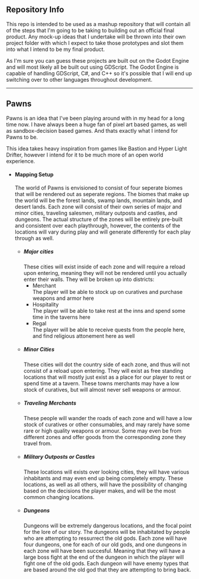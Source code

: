 <h2>Repository Info</h2>
This repo is intended to be used as a mashup repository that will contain all of the steps that I'm going to be taking to building out an
official final product. Any mock-up ideas that I undertake will be thrown into their own project folder with which I expect to take those
prototypes and slot them into what I intend to be my final product. 

As I'm sure you can guess these projects are built out on the Godot Engine and will most likely all be built out using GDScript. The Godot
Engine is capable of handling GDScript, C#, and C++ so it's possible that I will end up switching over to other languages throughout
development. 
<hr>
<h2>Pawns</h2>
Pawns is an idea that I've been playing around with in my head for a long time now. I have always been a huge fan of pixel art based games,
as well as sandbox-decision based games. And thats exactly what I intend for Pawns to be. 

This idea takes heavy inspiration from games like Bastion and Hyper Light Drifter, however I intend for it to be much more of an open world
experience. 
<ul>
  <li>
    <h4>Mapping Setup</h4>
    The world of Pawns is envisioned to consist of four seperate biomes that will be rendered out as seperate regions. The biomes that make
    up the world will be the forest lands, swamp lands, mountain lands, and desert lands. Each zone will consist of their own series of major
    and minor cities, traveling salesmen, military outposts and castles, and dungeons. The actual structure of the zones will be entirely
    pre-built and consistent over each playthrough, however, the contents of the locations will vary during play and will generate differently
    for each play through as well.
    <ul>
      <li><h5>Major cities</h5>
        These cities will exist inside of each zone and will require a reload upon entering, meaning they will not be rendered until you actually
        enter their walls. They will be broken up into districts:
         <ul>
          <li>Merchant</li>
          The player will be able to stock up on curatives and purchase weapons and armor here
          <li>Hospitality</li>
          The player will be able to take rest at the inns and spend some time in the taverns here
          <li>Regal</li>
          The player will be able to receive quests from the people here, and find religious attonement here as well
         </ul>
       </li>
       <li><h5>Minor Cities</h5>
        These cities will dot the country side of each zone, and thus will not consist of a reload upon entering. They will exist as free 
        standing locations that will mostly just exist as a place for our player to rest or spend time at a tavern. These towns merchants
        may have a low stock of curatives, but will almost never sell weapons or armour.
       </li>
       <li><h5>Traveling Merchants</h5>
        These people will wander the roads of each zone and will have a low stock of curatives or other consumables, and may rarely have
        some rare or high quality weapons or armour. Some may even be from different zones and offer goods from the corresponding zone they
        travel from.
       </li>
       <li><h5>Military Outposts or Castles</h5>
        These locations will exists over looking cities, they will have various inhabitants and may even end up being completely empty. These
        locations, as well as all others, will have the possibility of changing based on the decisions the player makes, and will be the 
        most common changing locations.
       </li>
       <li><h5>Dungeons</h5>
        Dungeons will be extremely dangerous locations, and the focal point for the lore of our story. The dungeons will be inhabitated by people
        who are attempting to ressurrect the old gods. Each zone will have four dungeons, one for each of our old gods, and one dungeons in
        each zone will have been succesful. Meaning that they will have a large boss fight at the end of the dungeon in which the player will
        fight one of the old gods. Each dungeon will have enemy types that are based around the old god that they are attempting to bring back.
       </li>
      </li>
     </ul>
    </ul>
       
        
        
        
        
